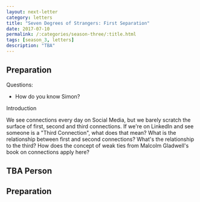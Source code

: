 ```yaml
---
layout: next-letter
category: letters
title: "Seven Degrees of Strangers: First Separation" 
date: 2017-07-10
permalink: /:categories/season-three/:title.html
tags: [season_3, letters]
description: "TBA"
---
```

<!--
![Insert new picture here](http://gallery.tinyletterapp.com/b7acb1dd09358f1ed19f16a562a005fc08d42511/images/94ff2d22-e9e3-40a7-958b-ece4b3921ae6.png)
-->

## Preparation

Questions:

- How do you know Simon?

Introduction

We see connections every day on Social Media, but we barely scratch the surface of first, second and third connections.
If we're on LinkedIn and see someone is a "Third Connection", what does that mean?
What is the relationship between first and second connections? What's the relationship to the third?
How does the concept of weak ties from Malcolm Gladwell's book on connections apply here?

## TBA Person

## Preparation

